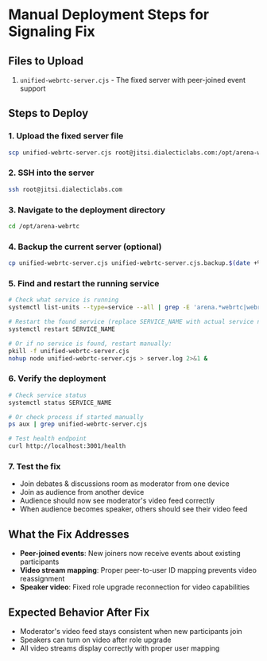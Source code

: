# Manual Deployment Steps for Signaling Fix

## Files to Upload
1. `unified-webrtc-server.cjs` - The fixed server with peer-joined event support

## Steps to Deploy

### 1. Upload the fixed server file
```bash
scp unified-webrtc-server.cjs root@jitsi.dialecticlabs.com:/opt/arena-webrtc/
```

### 2. SSH into the server
```bash
ssh root@jitsi.dialecticlabs.com
```

### 3. Navigate to the deployment directory
```bash
cd /opt/arena-webrtc
```

### 4. Backup the current server (optional)
```bash
cp unified-webrtc-server.cjs unified-webrtc-server.cjs.backup.$(date +%Y%m%d_%H%M%S)
```

### 5. Find and restart the running service
```bash
# Check what service is running
systemctl list-units --type=service --all | grep -E 'arena.*webrtc|webrtc.*arena'

# Restart the found service (replace SERVICE_NAME with actual service name)
systemctl restart SERVICE_NAME

# Or if no service is found, restart manually:
pkill -f unified-webrtc-server.cjs
nohup node unified-webrtc-server.cjs > server.log 2>&1 &
```

### 6. Verify the deployment
```bash
# Check service status
systemctl status SERVICE_NAME

# Or check process if started manually
ps aux | grep unified-webrtc-server.cjs

# Test health endpoint
curl http://localhost:3001/health
```

### 7. Test the fix
- Join debates & discussions room as moderator from one device
- Join as audience from another device  
- Audience should now see moderator's video feed correctly
- When audience becomes speaker, others should see their video feed

## What the Fix Addresses
- **Peer-joined events**: New joiners now receive events about existing participants
- **Video stream mapping**: Proper peer-to-user ID mapping prevents video reassignment
- **Speaker video**: Fixed role upgrade reconnection for video capabilities

## Expected Behavior After Fix
- Moderator's video feed stays consistent when new participants join
- Speakers can turn on video after role upgrade
- All video streams display correctly with proper user mapping
